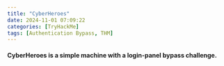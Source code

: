 ```yaml
---
title: "CyberHeroes"
date: 2024-11-01 07:09:22
categories: [TryHackMe]
tags: [Authentication Bypass, THM]
---
```


#### CyberHeroes is a simple machine with a login-panel bypass challenge.



